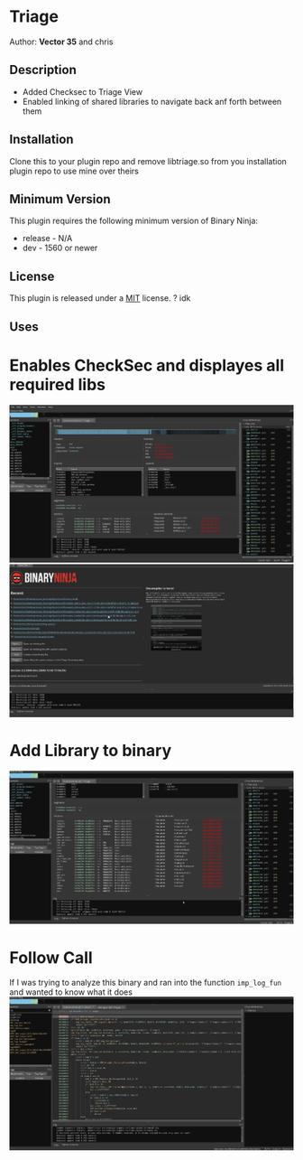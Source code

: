 # Triage
Author: **Vector 35** and chris

## Description
* Added Checksec to Triage View
* Enabled linking of shared libraries to navigate back anf forth between them


## Installation

Clone this to your plugin repo and remove libtriage.so from you installation plugin repo to use mine over theirs

## Minimum Version

This plugin requires the following minimum version of Binary Ninja:

 * release - N/A
 * dev - 1560 or newer

## License

This plugin is released under a [MIT](LICENSE) license. ? idk


## Uses

# Enables CheckSec and displayes all required libs
![](media/screensho1.png)
![](media/main_view.gif)

# Add Library to binary
![](media/add_library.gif)

# Follow Call 
If I was trying to analyze this binary and ran into the function `imp_log_fun` and wanted to know what it does
![](media/follow_call.gif)